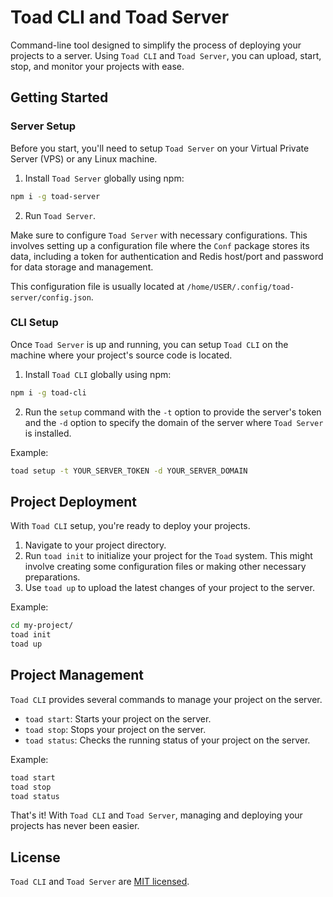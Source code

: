# Toad CLI and Toad Server

Command-line tool designed to simplify the process of deploying your projects to a server. Using `Toad CLI` and `Toad Server`, you can upload, start, stop, and monitor your projects with ease.

## Getting Started

### Server Setup

Before you start, you'll need to setup `Toad Server` on your Virtual Private Server (VPS) or any Linux machine.

1. Install `Toad Server` globally using npm:

```sh
npm i -g toad-server
```

2. Run `Toad Server`.

Make sure to configure `Toad Server` with necessary configurations. This involves setting up a configuration file where the `Conf` package stores its data, including a token for authentication and Redis host/port and password for data storage and management.

This configuration file is usually located at `/home/USER/.config/toad-server/config.json`.

### CLI Setup

Once `Toad Server` is up and running, you can setup `Toad CLI` on the machine where your project's source code is located.

1. Install `Toad CLI` globally using npm:

```sh
npm i -g toad-cli
```

2. Run the `setup` command with the `-t` option to provide the server's token and the `-d` option to specify the domain of the server where `Toad Server` is installed.

Example:

```sh
toad setup -t YOUR_SERVER_TOKEN -d YOUR_SERVER_DOMAIN
```

## Project Deployment

With `Toad CLI` setup, you're ready to deploy your projects.

1. Navigate to your project directory.
2. Run `toad init` to initialize your project for the `Toad` system. This might involve creating some configuration files or making other necessary preparations.
3. Use `toad up` to upload the latest changes of your project to the server.

Example:

```sh
cd my-project/
toad init
toad up
```

## Project Management

`Toad CLI` provides several commands to manage your project on the server.

- `toad start`: Starts your project on the server.
- `toad stop`: Stops your project on the server.
- `toad status`: Checks the running status of your project on the server.

Example:

```sh
toad start
toad stop
toad status
```

That's it! With `Toad CLI` and `Toad Server`, managing and deploying your projects has never been easier.

## License

`Toad CLI` and `Toad Server` are [MIT licensed](LICENSE).
